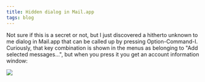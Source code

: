 ```yaml
---
title: Hidden dialog in Mail.app
tags: blog
---
```


Not sure if this is a secret or not, but I just discovered a hitherto unknown to me dialog in Mail.app that can be called up by pressing Option-Command-I. Curiously, that key combination is shown in the menus as belonging to "Add selected messages...", but when you press it you get an account information window:

![](/system/images/legacy/account-information.png)
